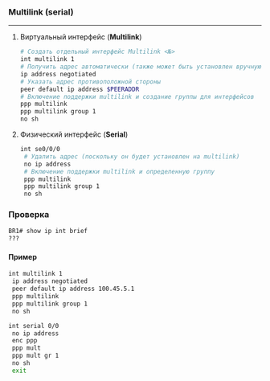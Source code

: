 ### Multilink (serial)

---

1. Виртуальный интерфейс (**Multilink**)

    ```bash
   # Создать отдельный интерфейс Multilink <№>
   int multilink 1
    # Получить адрес автоматически (также может быть установлен вручную)
    ip address negotiated
    # Указать адрес противоположной стороны
    peer default ip address $PEERADDR
    # Включение поддержки multilink и создание группы для интерфейсов
    ppp multilink
    ppp multilink group 1
    no sh
   ```

2. Физический интерфейс (**Serial**)

   ```bash
   int se0/0/0
    # Удалить адрес (поскольку он будет установлен на multilink)
    no ip address
    # Включение поддержки multilink и определенную группу
    ppp multilink
    ppp multilink group 1
    no sh
   ```
   
### Проверка

```bash
BR1# show ip int brief
???
```


#### Пример

```bash
int multilink 1
 ip address negotiated 
 peer default ip address 100.45.5.1
 ppp multilink
 ppp multilink group 1
 no sh

int serial 0/0
 no ip address
 enc ppp
 ppp mult
 ppp mult gr 1
 no sh
 exit
```